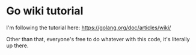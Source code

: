 # Go wiki tutorial

I'm following the tutorial here: https://golang.org/doc/articles/wiki/

Other than that, everyone's free to do whatever with this code, it's literally up there.
